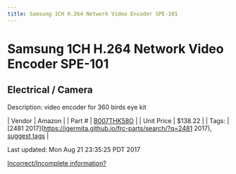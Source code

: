 ```yaml
---
title: Samsung 1CH H.264 Network Video Encoder SPE-101
---
```


# Samsung 1CH H.264 Network Video Encoder SPE-101
## Electrical / Camera
Description: 	video encoder for 360 birds eye kit 

| Vendor | Amazon | 
| Part # | [B007THK58O](https://www.amazon.com/Samsung-H-264-Network-Encoder-SPE-101/dp/B007THK58O/ref=sr_1_1?ie=UTF8&qid=1502467884&sr=8-1&keywords=spe101) | 
| Unit Price | $138.22 | 
| Tags: | [2481 2017](https://jgermita.github.io/frc-parts/search/?q=2481 2017), [suggest tags](https://docs.google.com/forms/d/e/1FAIpQLSeWyY8v3RgOty-MyWmh9U0iivNYN_molChYyS-0U-o-kOAv_g/viewform) | 

Last updated: Mon Aug 21 23:35:25 PDT 2017

 [Incorrect/Incomplete information?](https://docs.google.com/forms/d/e/1FAIpQLSeWyY8v3RgOty-MyWmh9U0iivNYN_molChYyS-0U-o-kOAv_g/viewform)
